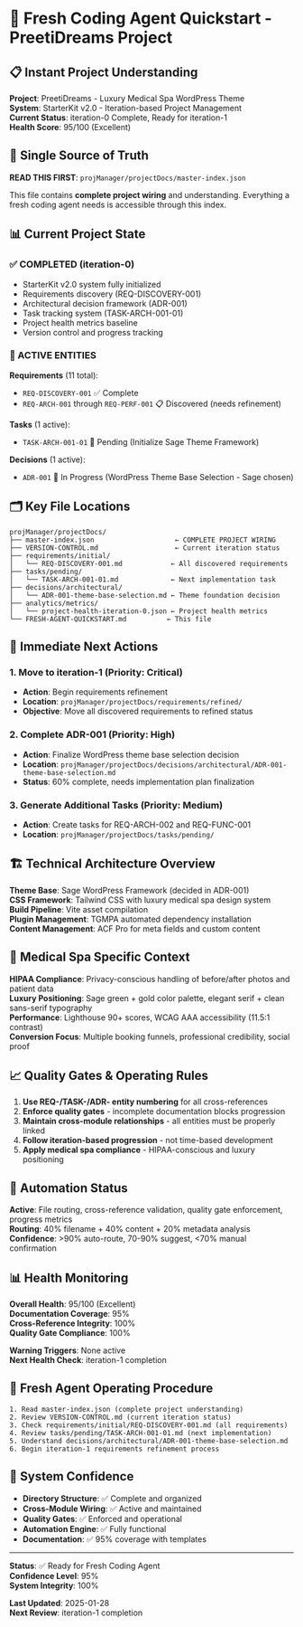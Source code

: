 # 🚀 Fresh Coding Agent Quickstart - PreetiDreams Project

## 📋 **Instant Project Understanding**

**Project**: PreetiDreams - Luxury Medical Spa WordPress Theme  
**System**: StarterKit v2.0 - Iteration-based Project Management  
**Current Status**: iteration-0 Complete, Ready for iteration-1  
**Health Score**: 95/100 (Excellent)  

## 🎯 **Single Source of Truth**

**READ THIS FIRST**: `projManager/projectDocs/master-index.json`

This file contains **complete project wiring** and understanding. Everything a fresh coding agent needs is accessible through this index.

## 📊 **Current Project State**

### **✅ COMPLETED (iteration-0)**
- StarterKit v2.0 system fully initialized
- Requirements discovery (REQ-DISCOVERY-001) 
- Architectural decision framework (ADR-001)
- Task tracking system (TASK-ARCH-001-01)
- Project health metrics baseline
- Version control and progress tracking

### **🔄 ACTIVE ENTITIES**

**Requirements** (11 total):
- `REQ-DISCOVERY-001` ✅ Complete
- `REQ-ARCH-001` through `REQ-PERF-001` 📋 Discovered (needs refinement)

**Tasks** (1 active):
- `TASK-ARCH-001-01` 🔄 Pending (Initialize Sage Theme Framework)

**Decisions** (1 active):
- `ADR-001` 🔄 In Progress (WordPress Theme Base Selection - Sage chosen)

## 🗂️ **Key File Locations**

```
projManager/projectDocs/
├── master-index.json                    ← COMPLETE PROJECT WIRING
├── VERSION-CONTROL.md                   ← Current iteration status
├── requirements/initial/
│   └── REQ-DISCOVERY-001.md            ← All discovered requirements
├── tasks/pending/
│   └── TASK-ARCH-001-01.md             ← Next implementation task
├── decisions/architectural/
│   └── ADR-001-theme-base-selection.md ← Theme foundation decision
├── analytics/metrics/
│   └── project-health-iteration-0.json ← Project health metrics
└── FRESH-AGENT-QUICKSTART.md          ← This file
```

## 🚀 **Immediate Next Actions**

### **1. Move to iteration-1** (Priority: Critical)
- **Action**: Begin requirements refinement
- **Location**: `projManager/projectDocs/requirements/refined/`
- **Objective**: Move all discovered requirements to refined status

### **2. Complete ADR-001** (Priority: High)  
- **Action**: Finalize WordPress theme base selection decision
- **Location**: `projManager/projectDocs/decisions/architectural/ADR-001-theme-base-selection.md`
- **Status**: 60% complete, needs implementation plan finalization

### **3. Generate Additional Tasks** (Priority: Medium)
- **Action**: Create tasks for REQ-ARCH-002 and REQ-FUNC-001
- **Location**: `projManager/projectDocs/tasks/pending/`

## 🏗️ **Technical Architecture Overview**

**Theme Base**: Sage WordPress Framework (decided in ADR-001)  
**CSS Framework**: Tailwind CSS with luxury medical spa design system  
**Build Pipeline**: Vite asset compilation  
**Plugin Management**: TGMPA automated dependency installation  
**Content Management**: ACF Pro for meta fields and custom content  

## 🎯 **Medical Spa Specific Context**

**HIPAA Compliance**: Privacy-conscious handling of before/after photos and patient data  
**Luxury Positioning**: Sage green + gold color palette, elegant serif + clean sans-serif typography  
**Performance**: Lighthouse 90+ scores, WCAG AAA accessibility (11.5:1 contrast)  
**Conversion Focus**: Multiple booking funnels, professional credibility, social proof  

## 📈 **Quality Gates & Operating Rules**

1. **Use REQ-/TASK-/ADR- entity numbering** for all cross-references
2. **Enforce quality gates** - incomplete documentation blocks progression  
3. **Maintain cross-module relationships** - all entities must be properly linked
4. **Follow iteration-based progression** - not time-based development
5. **Apply medical spa compliance** - HIPAA-conscious and luxury positioning

## 🔄 **Automation Status**

**Active**: File routing, cross-reference validation, quality gate enforcement, progress metrics  
**Routing**: 40% filename + 40% content + 20% metadata analysis  
**Confidence**: >90% auto-route, 70-90% suggest, <70% manual confirmation  

## 📊 **Health Monitoring**

**Overall Health**: 95/100 (Excellent)  
**Documentation Coverage**: 95%  
**Cross-Reference Integrity**: 100%  
**Quality Gate Compliance**: 100%  

**Warning Triggers**: None active  
**Next Health Check**: iteration-1 completion  

## 🧠 **Fresh Agent Operating Procedure**

```
1. Read master-index.json (complete project understanding)
2. Review VERSION-CONTROL.md (current iteration status)  
3. Check requirements/initial/REQ-DISCOVERY-001.md (all requirements)
4. Review tasks/pending/TASK-ARCH-001-01.md (next implementation)
5. Understand decisions/architectural/ADR-001-theme-base-selection.md
6. Begin iteration-1 requirements refinement process
```

## 🎪 **System Confidence**

- **Directory Structure**: ✅ Complete and organized
- **Cross-Module Wiring**: ✅ Active and maintained  
- **Quality Gates**: ✅ Enforced and operational
- **Automation Engine**: ✅ Fully functional
- **Documentation**: ✅ 95% coverage with templates

---

**Status**: ✅ Ready for Fresh Coding Agent  
**Confidence Level**: 95%  
**System Integrity**: 100%  

**Last Updated**: 2025-01-28  
**Next Review**: iteration-1 completion 
